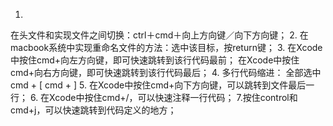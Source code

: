
1.
在头文件和实现文件之间切换：ctrl＋cmd＋向上方向键／向下方向键；
2.
在macbook系统中实现重命名文件的方法：选中该目标，按return键；
3.
在Xcode中按住cmd+向左方向键，即可快速跳转到该行代码最前；
在Xcode中按住cmd+向右方向键，即可快速跳转到该行代码最后；
4.
多行代码缩进：
全部选中
cmd + [
cmd + ]
5.
在Xcode中按住cmd+向下方向键，可以跳转到文件最后一行；
6.
在Xcode中按住cmd+/，可以快速注释一行代码；
7.按住control和cmd+j，可以快速跳转到代码定义的地方；